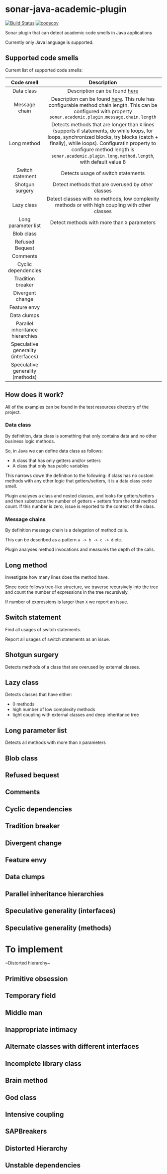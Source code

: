 # sonar-java-academic-plugin

[![Build Status](https://travis-ci.org/Zukkari/sonar-java-academic-plugin.svg?branch=master)](https://travis-ci.org/Zukkari/sonar-java-academic-plugin)
[![codecov](https://codecov.io/gh/Zukkari/sonar-java-academic-plugin/branch/master/graph/badge.svg)](https://codecov.io/gh/Zukkari/sonar-java-academic-plugin)

Sonar plugin that can detect academic code smells in Java applications

Currently only Java language is supported.

## Supported code smells

Current list of supported code smells:

| Code smell | Description | 
| :---: | :---: |
| Data class | Description can be found [here](https://refactoring.guru/smells/data-class) |
| Message chain | Description can be found [here](https://refactoring.guru/smells/message-chains). This rule has configurable method chain length. This can be configured with property `sonar.academic.plugin.message.chain.length` |
| Long method | Detects methods that are longer than `X` lines (supports if statements, do while loops, for loops, synchronized blocks, try blocks (catch + finally), while loops). Configuratin property to configure method length is `sonar.academic.plugin.long.method.length`, with default value 8 | 
| Switch statement | Detects usage of switch statements |
| Shotgun surgery | Detect methods that are overused by other classes |
| Lazy class | Detect classes with no methods, low complexity methods or with high coupling with other classes |
| Long parameter list | Detect methods with more than `X` parameters |
| Blob class | |
| Refused Bequest | |
| Comments | |
| Cyclic dependencies | |
| Tradition breaker | |
| Divergent change | |
| Feature envy | |
| Data clumps | |
| Parallel inheritance hierarchies | |
| Speculative generality (interfaces) | |
| Speculative generality (methods) | |

## How does it work?

All of the examples can be found in the test resources directory of the project.

### Data class

By definition, data class is something that only contains data and no other business logic methods.

So, in Java we can define data class as follows:

- A class that has only getters and/or setters
- A class that only has public variables

This narrows down the definition to the following: if class has no custom methods with any other logic that getters/setters, it is a data class code smell.

Plugin analyses a class and nested classes, and looks for getters/setters and then substracts the number of getters + setters from the total method count. If this number is zero, issue is reported to the context of the class.

### Message chains

By definition message chain is a delegation of method calls.

This can be described as a pattern `a -> b -> c -> d` etc.

Plugin analyses method invocations and measures the depth of the calls. 

## Long method

Investigate how many lines does the method have.

Since code follows tree-like structure, we traverse recursively into the tree and count the number of expressions in the tree recursively.

If number of expressions is larger than `X` we report an issue.

## Switch statement

Find all usages of switch statements.

Report all usages of switch statements as an issue.

## Shotgun surgery

Detects methods of a class that are overused by external classes.

## Lazy class

Detects classes that have either:
- 0 methods
- high number of low complexity methods
- tight coupling with external classes and deep inheritance tree

## Long parameter list

Detects all methods with more than `X` parameters

## Blob class
 
## Refused bequest

## Comments

## Cyclic dependencies

## Tradition breaker

## Divergent change

## Feature envy

## Data clumps

## Parallel inheritance hierarchies

## Speculative generality (interfaces)

## Speculative generality (methods)

# To implement

~Distorted hierarchy~

## Primitive obsession

## Temporary field

## Middle man

## Inappropriate intimacy

## Alternate classes with different interfaces

## Incomplete library class

## Brain method

## God class

## Intensive coupling

## SAPBreakers

## Distorted Hierarchy

## Unstable dependencies
